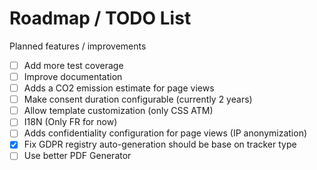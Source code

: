 Roadmap / TODO List
===================

Planned features / improvements

 * [ ] Add more test coverage
 * [ ] Improve documentation
 * [ ] Adds a CO2 emission estimate for page views
 * [ ] Make consent duration configurable (currently 2 years)
 * [ ] Allow template customization (only CSS ATM)
 * [ ] I18N (Only FR for now)
 * [ ] Adds confidentiality configuration for page views (IP anonymization)
 * [x] Fix GDPR registry auto-generation should be base on tracker type
 * [ ] Use better PDF Generator
